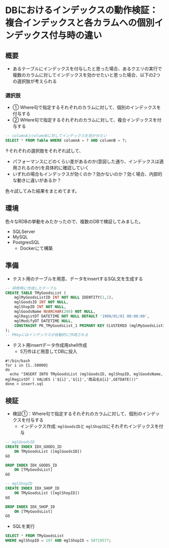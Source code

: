 # DBにおけるインデックスの動作検証：複合インデックスと各カラムへの個別インデックス付与時の違い

## 概要
-  あるテーブルにインデックスを付与したと思った場合、あるクエリの実行で複数のカラムに対してインデックスを効かせたいと思った場合、以下の2つの選択肢が考えられる

### 選択肢
- ① Where句で指定するそれぞれのカラムに対して、個別のインデックスを付与する
- ② WHere句で指定するそれぞれのカラムに対して、複合インデックスを付与する

```sql
-- columnAとcolumnBに対してインデックスを効かせたい
SELECT * FROM Table WHERE columnA = ? AND columnB = ?;
```

↑それぞれの選択肢をそれぞれ試して、
- パフォーマンスにどのくらい差があるのか(意図した通り、インデックスは適用されるのか)を具体的に確認していく
- いずれの場合もインデックスが効くのか？効かないのか？効く場合、内部的な動きに違いがあるか？

色々試してみた結果をまとめてます。

## 環境
色々なRDBの挙動をみたかったので、複数のDBで検証してみました。

- SQLServer
- MySQL
- PostgresSQL
  - Dockerにて構築

## 準備
- テスト用のテーブルを用意、データをinsertするSQL文を生成する

```sql
-- 研修時に作成したテーブル
CREATE TABLE TMyGoodsList (
    mglMyGoodsListID INT NOT NULL IDENTITY(1,1),
    mglGoodsID INT NOT NULL,
    mglShopID INT NOT NULL,
    mglGoodsName NVARCHAR(200) NOT NULL,
    mglRegistDT DATETIME NOT NULL DEFAULT '1900/01/01 00:00:00',
    mglModifyDT DATETIME NULL,
    CONSTRAINT PK_TMyGoodsList_1 PRIMARY KEY CLUSTERED (mglMyGoodsListID)
);
-- PKeyにはインデックスが自動的に作成される
```
- テスト用insertデータ作成用shell作成
    - 5万件ほど用意してDBに投入

```shell
#!/bin/bash
for i in {1..50000}
do
  echo "INSERT INTO TMyGoodsList (mglGoodsID, mglShopID, mglGoodsName, mglRegistDT ) VALUES ('${i}','${i}','商品名${i}',GETDATE())"
done > insert.sql
```
## 検証
- 検証①：Where句で指定するそれぞれのカラムに対して、個別のインデックスを付与する
    - インデックス作成: `mglGoodsID`と `mglShopID`にそれぞれインデックスを付与

```sql
-- mglGoodsID
CREATE INDEX IDX_GOODS_ID
    ON TMyGoodsList ([mglGoodsID])
GO

DROP INDEX IDX_GOODS_ID
    ON [TMyGoodsList]
GO

-- mglShopID
CREATE INDEX IDX_SHOP_ID
    ON TMyGoodsList ([mglShopID])
GO

DROP INDEX IDX_SHOP_ID
    ON [TMyGoodsList]
GO
```
- SQLを実行
```sql
SELECT * FROM TMyGoodsList
WHERE mglShopID = 197 AND mglShopID = 58719577;
```
